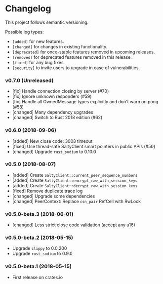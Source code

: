 # Changelog

This project follows semantic versioning.

Possible log types:

- `[added]` for new features.
- `[changed]` for changes in existing functionality.
- `[deprecated]` for once-stable features removed in upcoming releases.
- `[removed]` for deprecated features removed in this release.
- `[fixed]` for any bug fixes.
- `[security]` to invite users to upgrade in case of vulnerabilities.


### v0.7.0 (Unreleased)

- [fix] Handle connection closing by server (#70)
- [fix] Ignore unknown responders (#59)
- [fix] Handle all OwnedMessage types explicitly and don't warn on pong (#58)
- [changed] Many dependency upgrades
- [changed] Switch to Rust 2018 edition (#62)

### v0.6.0 (2018-09-06)

- [added] New close code: 3008 timeout
- [fixed] Use thread-safe SaltyClient smart pointers in public APIs (#50)
- [changed] Upgrade `rust_sodium` to 0.10.0

### v0.5.0 (2018-08-07)

- [added] Create `SaltyClient::current_peer_sequence_numbers`
- [added] Create `SaltyClient::encrypt_raw_with_session_keys`
- [added] Create `SaltyClient::decrypt_raw_with_session_keys`
- [fixed] Remove duplicate trace log
- [changed] Upgrade some dependencies
- [changed] PeerContext: Replace `csn_pair` RefCell with RwLock

### v0.5.0-beta.3 (2018-06-01)

- [changed] Less strict close code validation (accept any u16)

### v0.5.0-beta.2 (2018-05-15)

- Upgrade `clippy` to 0.0.200
- Upgrade `rust_sodium` to 0.9.0

### v0.5.0-beta.1 (2018-05-15)

- First release on crates.io
